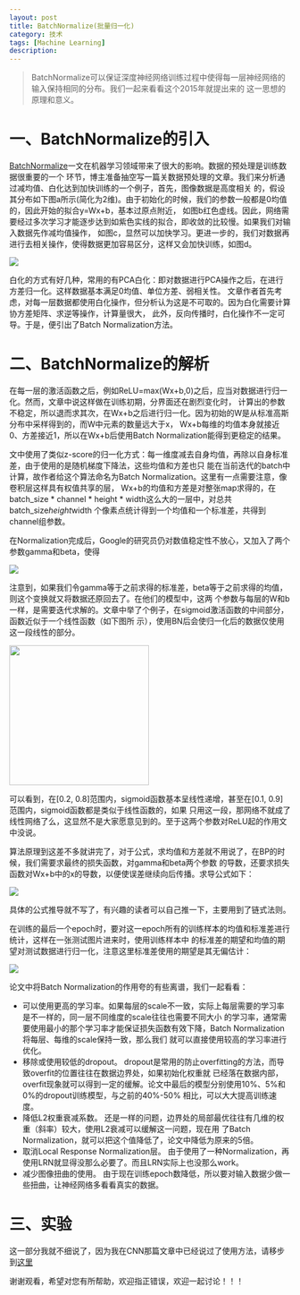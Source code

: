 ```yaml
---
layout: post
title: BatchNormalize(批量归一化)
category: 技术
tags: [Machine Learning]
description: 
---
```


> BatchNormalize可以保证深度神经网络训练过程中使得每一层神经网络的输入保持相同的分布。我们一起来看看这个2015年就提出来的
这一思想的原理和意义。

# 一、BatchNormalize的引入 #

[BatchNormalize](https://arxiv.org/abs/1502.03167)一文在机器学习领域带来了很大的影响。数据的预处理是训练数据很重要的一个
环节，博主准备抽空写一篇关数据预处理的文章。我们来分析通过减均值、白化达到加快训练的一个例子，首先，图像数据是高度相关
的，假设其分布如下图a所示(简化为2维)。由于初始化的时候，我们的参数一般都是0均值的，因此开始的拟合y=Wx+b，基本过原点附近，
如图b红色虚线。因此，网络需要经过多次学习才能逐步达到如紫色实线的拟合，即收敛的比较慢。如果我们对输入数据先作减均值操作，
如图c，显然可以加快学习。更进一步的，我们对数据再进行去相关操作，使得数据更加容易区分，这样又会加快训练，如图d。

![](/assets/img/BN/Process.png)

白化的方式有好几种，常用的有PCA白化：即对数据进行PCA操作之后，在进行方差归一化。这样数据基本满足0均值、单位方差、弱相关性。
文章作者首先考虑，对每一层数据都使用白化操作，但分析认为这是不可取的。因为白化需要计算协方差矩阵、求逆等操作，计算量很大，
此外，反向传播时，白化操作不一定可导。于是，便引出了Batch Normalization方法。

# 二、BatchNormalize的解析 #

在每一层的激活函数之后，例如ReLU=max(Wx+b,0)之后，应当对数据进行归一化。然而，文章中说这样做在训练初期，分界面还在剧烈变化时，
计算出的参数不稳定，所以退而求其次，在Wx+b之后进行归一化。因为初始的W是从标准高斯分布中采样得到的，而W中元素的数量远大于x，
Wx+b每维的均值本身就接近0、方差接近1，所以在Wx+b后使用Batch Normalization能得到更稳定的结果。

文中使用了类似z-score的归一化方式：每一维度减去自身均值，再除以自身标准差，由于使用的是随机梯度下降法，这些均值和方差也只
能在当前迭代的batch中计算，故作者给这个算法命名为Batch Normalization。这里有一点需要注意，像卷积层这样具有权值共享的层，
Wx+b的均值和方差是对整张map求得的，在batch_size * channel * height * width这么大的一层中，对总共batch_size*height*width
个像素点统计得到一个均值和一个标准差，共得到channel组参数。

在Normalization完成后，Google的研究员仍对数值稳定性不放心，又加入了两个参数gamma和beta，使得

![](/assets/img/BN/equation1.png)

注意到，如果我们令gamma等于之前求得的标准差，beta等于之前求得的均值，则这个变换就又将数据还原回去了。在他们的模型中，这两
个参数与每层的W和b一样，是需要迭代求解的。文章中举了个例子，在sigmoid激活函数的中间部分，函数近似于一个线性函数（如下图所
示），使用BN后会使归一化后的数据仅使用这一段线性的部分。

<img src = '/assets/img/BN/BN.png' height = '250px'>

可以看到，在[0.2, 0.8]范围内，sigmoid函数基本呈线性递增，甚至在[0.1, 0.9]范围内，sigmoid函数都是类似于线性函数的，如果
只用这一段，那网络不就成了线性网络了么，这显然不是大家愿意见到的。至于这两个参数对ReLU起的作用文中没说。

算法原理到这差不多就讲完了，对于公式，求均值和方差就不用说了，在BP的时候，我们需要求最终的损失函数，对gamma和beta两个参数
的导数，还要求损失函数对Wx+b中的x的导数，以便使误差继续向后传播。求导公式如下：

![](/assets/img/BN/equation2.png)

具体的公式推导就不写了，有兴趣的读者可以自己推一下，主要用到了链式法则。

在训练的最后一个epoch时，要对这一epoch所有的训练样本的均值和标准差进行统计，这样在一张测试图片进来时，使用训练样本中
的标准差的期望和均值的期望对测试数据进行归一化，注意这里标准差使用的期望是其无偏估计：

![](/assets/img/BN/equation3.png)

论文中将Batch Normalization的作用夸的有些离谱，我们一起看看：

- 可以使用更高的学习率。如果每层的scale不一致，实际上每层需要的学习率是不一样的，同一层不同维度的scale往往也需要不同大小
的学习率，通常需要使用最小的那个学习率才能保证损失函数有效下降，Batch Normalization将每层、每维的scale保持一致，那么我们
就可以直接使用较高的学习率进行优化。
- 移除或使用较低的dropout。 dropout是常用的防止overfitting的方法，而导致overfit的位置往往在数据边界处，如果初始化权重就
已经落在数据内部，overfit现象就可以得到一定的缓解。论文中最后的模型分别使用10%、5%和0%的dropout训练模型，与之前的40%-50%
相比，可以大大提高训练速度。
- 降低L2权重衰减系数。 还是一样的问题，边界处的局部最优往往有几维的权重（斜率）较大，使用L2衰减可以缓解这一问题，现在用
了Batch Normalization，就可以把这个值降低了，论文中降低为原来的5倍。
- 取消Local Response Normalization层。 由于使用了一种Normalization，再使用LRN就显得没那么必要了。而且LRN实际上也没那么work。
- 减少图像扭曲的使用。 由于现在训练epoch数降低，所以要对输入数据少做一些扭曲，让神经网络多看看真实的数据。

# 三、实验 #

这一部分我就不细说了，因为我在CNN那篇文章中已经说过了使用方法，请移步到[这里](http://www.twistedwg.com/2018/02/05/CNN.html)

谢谢观看，希望对您有所帮助，欢迎指正错误，欢迎一起讨论！！！



